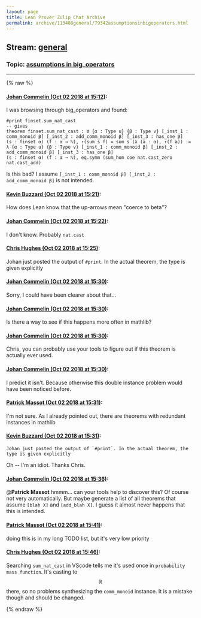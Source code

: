```yaml
---
layout: page
title: Lean Prover Zulip Chat Archive 
permalink: archive/113488general/79342assumptionsinbigoperators.html
---
```


## Stream: [general](index.html)
### Topic: [assumptions in big_operators](79342assumptionsinbigoperators.html)

---


{% raw %}
#### [ Johan Commelin (Oct 02 2018 at 15:12)](https://leanprover.zulipchat.com/#narrow/stream/113488-general/topic/assumptions%20in%20big_operators/near/135034421):
I was browsing through big_operators and found:
```lean
#print finset.sum_nat_cast
-- gives
theorem finset.sum_nat_cast : ∀ {α : Type u} {β : Type v} [_inst_1 : comm_monoid β] [_inst_2 : add_comm_monoid β] [_inst_3 : has_one β]
(s : finset α) (f : α → ℕ), ↑(sum s f) = sum s (λ (a : α), ↑(f a)) :=
λ {α : Type u} {β : Type v} [_inst_1 : comm_monoid β] [_inst_2 : add_comm_monoid β] [_inst_3 : has_one β]
(s : finset α) (f : α → ℕ), eq.symm (sum_hom coe nat.cast_zero nat.cast_add)
```
Is this bad? I assume `[_inst_1 : comm_monoid β] [_inst_2 : add_comm_monoid β]` is not intended.

#### [ Kevin Buzzard (Oct 02 2018 at 15:21)](https://leanprover.zulipchat.com/#narrow/stream/113488-general/topic/assumptions%20in%20big_operators/near/135035071):
How does Lean know that the up-arrows mean "coerce to beta"?

#### [ Johan Commelin (Oct 02 2018 at 15:22)](https://leanprover.zulipchat.com/#narrow/stream/113488-general/topic/assumptions%20in%20big_operators/near/135035165):
I don't know. Probably `nat.cast`

#### [ Chris Hughes (Oct 02 2018 at 15:25)](https://leanprover.zulipchat.com/#narrow/stream/113488-general/topic/assumptions%20in%20big_operators/near/135035363):
Johan just posted the output of `#print`. In the actual theorem, the type is given explicitly

#### [ Johan Commelin (Oct 02 2018 at 15:30)](https://leanprover.zulipchat.com/#narrow/stream/113488-general/topic/assumptions%20in%20big_operators/near/135035637):
Sorry, I could have been clearer about that...

#### [ Johan Commelin (Oct 02 2018 at 15:30)](https://leanprover.zulipchat.com/#narrow/stream/113488-general/topic/assumptions%20in%20big_operators/near/135035695):
Is there a way to see if this happens more often in mathlib?

#### [ Johan Commelin (Oct 02 2018 at 15:30)](https://leanprover.zulipchat.com/#narrow/stream/113488-general/topic/assumptions%20in%20big_operators/near/135035707):
Chris, you can probably use your tools to figure out if this theorem is actually ever used.

#### [ Johan Commelin (Oct 02 2018 at 15:30)](https://leanprover.zulipchat.com/#narrow/stream/113488-general/topic/assumptions%20in%20big_operators/near/135035716):
I predict it isn't. Because otherwise this double instance problem would have been noticed before.

#### [ Patrick Massot (Oct 02 2018 at 15:31)](https://leanprover.zulipchat.com/#narrow/stream/113488-general/topic/assumptions%20in%20big_operators/near/135035754):
I'm not sure. As  I already pointed out, there are theorems with redundant instances in mathlib

#### [ Kevin Buzzard (Oct 02 2018 at 15:31)](https://leanprover.zulipchat.com/#narrow/stream/113488-general/topic/assumptions%20in%20big_operators/near/135035756):
```quote
Johan just posted the output of `#print`. In the actual theorem, the type is given explicitly
```
Oh -- I'm an idiot. Thanks Chris.

#### [ Johan Commelin (Oct 02 2018 at 15:36)](https://leanprover.zulipchat.com/#narrow/stream/113488-general/topic/assumptions%20in%20big_operators/near/135036066):
@**Patrick Massot** hmmm... can your tools help to discover this? Of course not very automatically. But maybe generate a list of all theorems that assume `[blah X]` and `[add_blah X]`. I guess it almost never happens that this is intended.

#### [ Patrick Massot (Oct 02 2018 at 15:41)](https://leanprover.zulipchat.com/#narrow/stream/113488-general/topic/assumptions%20in%20big_operators/near/135036552):
doing this is in my long TODO list, but it's very low priority

#### [ Chris Hughes (Oct 02 2018 at 15:46)](https://leanprover.zulipchat.com/#narrow/stream/113488-general/topic/assumptions%20in%20big_operators/near/135036869):
Searching `sum_nat_cast` in VScode tells me it's used once in `probability mass function`. It's casting to $$\mathbb{R}$$ there, so no problems synthesizing the `comm_monoid` instance. It is a mistake though and should be changed.


{% endraw %}
